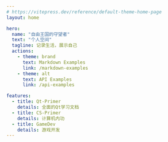 ```yaml
---
# https://vitepress.dev/reference/default-theme-home-page
layout: home

hero:
  name: "自由王国的守望者"
  text: "个人空间"
  tagline: 记录生活，展示自己
  actions:
    - theme: brand
      text: Markdown Examples
      link: /markdown-examples
    - theme: alt
      text: API Examples
      link: /api-examples

features:
  - title: Qt-Primer
    details: 全面的Qt学习文档
  - title: CS-Primer
    details: 计算机内功
  - title: GameDev
    details: 游戏开发
---
```


